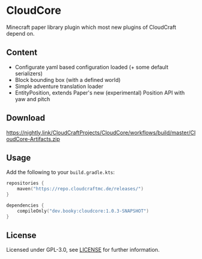 # CloudCore

Minecraft paper library plugin which most new plugins of CloudCraft depend on.

## Content

- Configurate yaml based configuration loaded (+ some default serializers)
- Block bounding box (with a defined world)
- Simple adventure translation loader
- EntityPosition, extends Paper's new (experimental) Position API with yaw and pitch

## Download

https://nightly.link/CloudCraftProjects/CloudCore/workflows/build/master/CloudCore-Artifacts.zip

## Usage

Add the following to your `build.gradle.kts`:

```kotlin
repositories {
    maven("https://repo.cloudcraftmc.de/releases/")
}

dependencies {
    compileOnly("dev.booky:cloudcore:1.0.3-SNAPSHOT")
}
```

## License

Licensed under GPL-3.0, see [LICENSE](./LICENSE) for further information.
